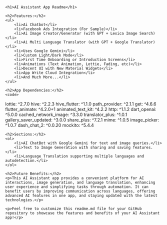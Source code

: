     <h1>AI Assistant App Readme</h1>

    <h2>Features:</h2>
    <ul>
        <li>Ai Chatbot</li>
        <li>Facebook Ads Integration (For Sample)</li>
        <li>Ai Image Creator/Generator (with GPT + Lexica Image Search)</li>
        <li>Ai Multi Language Translator (with GPT + Google Translator)</li>
        <li>Uses Google Gemini</li>
        <li>Custom Light/Dark Mode</li>
        <li>First Time Onboarding or Introduction Screens</li>
        <li>Animations (Text Animation, Lottie, Fading, etc)</li>
        <li>Decent UI with New Material Widgets</li>
        <li>App Write Cloud Integration</li>
        <li>And Much More...</li>
    </ul>

    <h2>App Dependencies:</h2>
    <code>
lottie: ^2.7.0
hive: ^2.2.3
hive_flutter: ^1.1.0
path_provider: ^2.1.1
get: ^4.6.6
flutter_animate: ^4.2.0+1
animated_text_kit: ^4.2.2
http: ^1.1.2
dart_openai: ^5.0.0
cached_network_image: ^3.3.0
translator_plus: ^1.0.1
gallery_saver_updated: ^3.0.0
share_plus: ^7.2.1
mime: ^1.0.5
image_picker: ^1.0.7
dash_chat_2: ^0.0.20
mockito: ^5.4.4
    </code>

    <h2>Sections:</h2>
    <ol>
        <li>AI ChatBot with Google Gemini for text and image queries.</li>
        <li>Text to Image Generation with sharing and saving features.</li>
        <li>Language Translation supporting multiple languages and autodetection.</li>
    </ol>

    <h2>Future Benefits:</h2>
    <p>This AI Assistant app provides a convenient platform for AI interactions, image generation, and language translation, enhancing user experience and simplifying tasks through automation. It can benefit users by improving communication across languages, offering advanced AI features in one app, and staying updated with the latest technologies.</p>

    <p>Feel free to customize this readme.md file for your GitHub repository to showcase the features and benefits of your AI Assistant app!</p>

